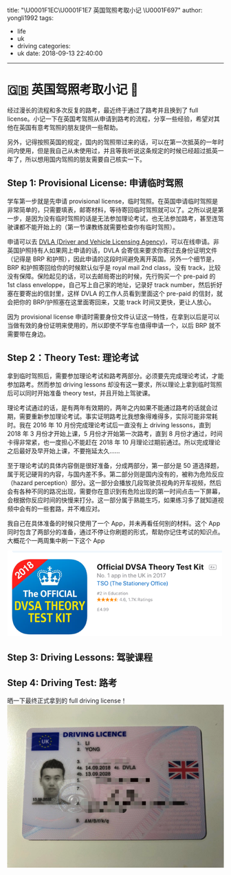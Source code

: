 title: "\U0001F1EC\U0001F1E7 英国驾照考取小记 \U0001F697"
author: yongli1992
tags:
  - life
  - uk
  - driving
categories:
  - uk
date: 2018-09-13 22:40:00
---
# 🇬🇧 英国驾照考取小记 🚗
经过漫长的流程和多次反复的路考，最近终于通过了路考并且换到了 full license。小记一下在英国考驾照从申请到路考的流程，分享一些经验，希望对其他在英国有意考驾照的朋友提供一些帮助。

另外，记得按照英国的规定，国内的驾照带过来的话，可以在第一次抵英的一年时间内使用，但是我自己从未使用过，并且等我听说这条规定的时候已经超过抵英一年了，所以想用国内驾照的朋友需要自己核实一下。

## Step 1: Provisional License: 申请临时驾照
学车第一步就是先申请 provisional license，临时驾照。在英国申请临时驾照是非常简单的，只需要填表，邮寄材料，等待寄回临时驾照就可以了。之所以说是第一步，是因为没有临时驾照的话是无法参加理论考试，也无法参加路考，甚至连驾驶课都不能开始上的（第一节课教练就需要检查你有临时驾照）。

申请可以去 [DVLA (Driver and Vehicle Licensing Agency)](https://motoring.direct.gov.uk/service/DvoConsumer.portal?_nfpb=true&_pageLabel=FAP&_nfls=false)，可以在线申请。非英国护照持有人如果网上申请的话，DVLA 会寄信来要求你寄过去身份证明文件（记得是 BRP 和护照），因此申请的这段时间避免离开英国。另外一个细节是，BRP 和护照寄回给你的时候默认似乎是 royal mail 2nd class，没有 track，比较没有保障。保险起见的话，可以去邮局寄出的时候，先行购买一个 pre-paid 的 1st class enveloppe，自己写上自己家的地址，记录好 track number，然后折好塞在要寄出的信封里，这样 DVLA 的工作人员看到里面这个 pre-paid 的信封，就会把你的 BRP/护照塞在这里面寄回来，又能 track 时间又更快，更让人放心。

因为 provisional license 申请时需要身份文件认证这一特性，在拿到以后是可以当做有效的身份证明来使用的，所以即使不学车也值得申请一个，以后 BRP 就不需要带在身边。

## Step 2：Theory Test: 理论考试
拿到临时驾照后，需要参加理论考试和路考两部分。必须要先完成理论考试，才能参加路考。然而参加 driving lessons 却没有这一要求，所以理论上拿到临时驾照后可以同时开始准备 theory test，并且开始上驾驶课。

理论考试通过的话，是有两年有效期的，两年之内如果不能通过路考的话就会过期，需要重新参加理论考试。事实证明路考比我想象得难得多，实际可能非常耗时。我在 2016 年 10 月份完成理论考试后一直没有上 driving lessons，直到 2018 年 3 月份才开始上课，5 月份才开始第一次路考，直到 8 月份才通过，时间卡得非常紧，也一度担心不能赶在 2018 年 10 月理论过期前通过。所以完成理论之后最好及早开始上课，不要拖延太久……

至于理论考试的具体内容倒是很好准备，分成两部分，第一部分是 50 道选择题，属于死记硬背的内容，与国内差不多。第二部分则是国内没有的，被称为危险反应（hazard perception）部分。这一部分会播放几段驾驶员视角的开车视频，然后会有各种不同的路况出现，需要你在意识到有危险出现的第一时间点击一下屏幕，会根据你反应时间的快慢来打分。这一部分属于熟能生巧，如果练习多了就知道视频中会有的一些套路，并不难应对。

我自己在具体准备的时候只使用了一个 App，并未再看任何别的材料。这个 App 同时包含了两部分的准备，通过不停让你刷题的形式，帮助你记住考试的知识点。大概花个一两周集中刷一下这个 App 


<img src="/images/pasted-4.png" width="500px">


## Step 3: Driving Lessons: 驾驶课程

## Step 4: Driving Test: 路考

晒一下最终正式拿到的 full driving license！
<img src="/images/pasted-3.png" width="600px">